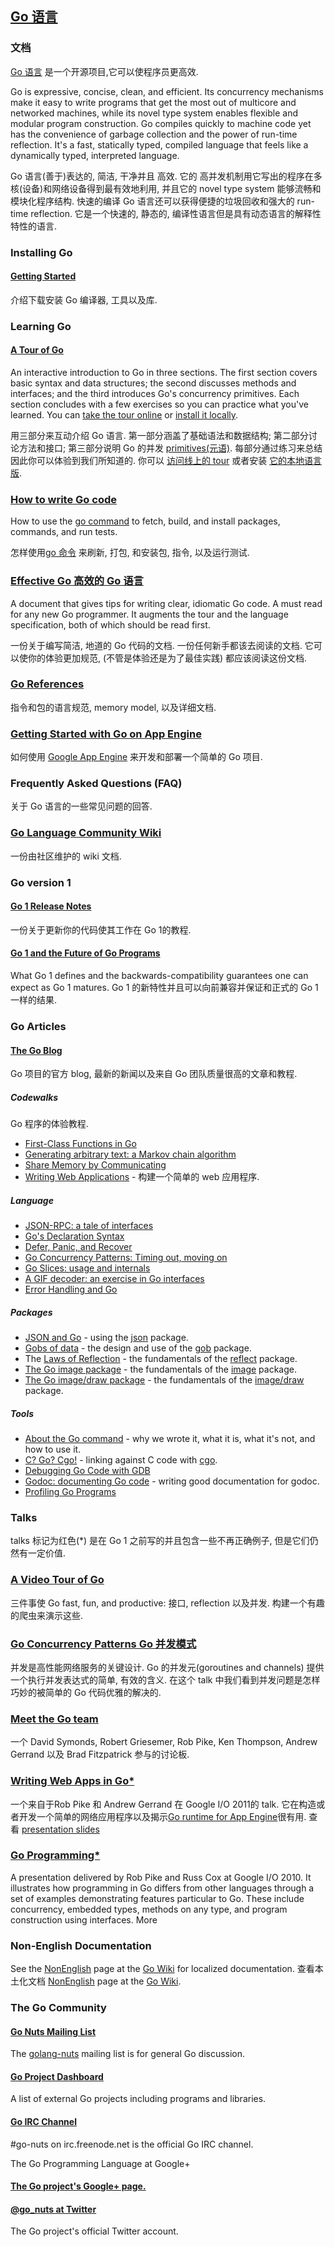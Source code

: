 ## [Go 语言](http://golang.org)

### 文档

[Go 语言](http://golang.org) 是一个开源项目,它可以使程序员更高效.

Go is expressive, concise, clean, and efficient. Its concurrency mechanisms make it easy to write programs that get the most out of multicore and networked machines, while its novel type system enables flexible and modular program construction. Go compiles quickly to machine code yet has the convenience of garbage collection and the power of run-time reflection. It's a fast, statically typed, compiled language that feels like a dynamically typed, interpreted language.

Go 语言(善于)表达的, 简洁, 干净并且 高效. 它的 高并发机制用它写出的程序在多核(设备)和网络设备得到最有效地利用, 并且它的 novel type system 能够流畅和模块化程序结构. 快速的编译 Go 语言还可以获得便捷的垃圾回收和强大的 run-time reflection. 它是一个快速的, 静态的, 编译性语言但是具有动态语言的解释性特性的语言.

### Installing Go

#### [Getting Started](install.en-US.markdown)

介绍下载安装 Go 编译器, 工具以及库.

### Learning Go

#### [A Tour of Go](http://tour.golang.org/)

An interactive introduction to Go in three sections. The first section covers basic syntax and data structures; the second discusses methods and interfaces; and the third introduces Go's concurrency primitives. Each section concludes with a few exercises so you can practice what you've learned. You can [take the tour online](http://tour.golang.org/) or [install it locally](http://code.google.com/p/go-tour/).

用三部分来互动介绍 Go 语言. 第一部分涵盖了基础语法和数据结构; 第二部分讨论方法和接口; 第三部分说明 Go 的并发 [primitives(元语)](http://en.wikipedia.org/wiki/Primitive). 每部分通过练习来总结因此你可以体验到我们所知道的. 你可以 [访问线上的 tour](http://tour.golang.org/) 或者安装 [它的本地语言版](http://code.google.com/p/go-tour/).

### [How to write Go code](http://golang.org/doc/code.html)

How to use the [go command](http://golang.org/cmd/go/) to fetch, build, and install packages, commands, and run tests.

怎样使用[go 命令](http://golang.org/cmd/go/) 来刷新, 打包, 和安装包, 指令, 以及运行测试.

### [Effective Go 高效的 Go 语言](http://golang.org/doc/effective_go.html)

A document that gives tips for writing clear, idiomatic Go code. A must read for any new Go programmer. It augments the tour and the language specification, both of which should be read first.

一份关于编写简洁, 地道的 Go 代码的文档. 一份任何新手都该去阅读的文档. 它可以使你的体验更加规范, (不管是体验还是为了最佳实践) 都应该阅读这份文档.

### [Go References](http://golang.org/ref/)

指令和包的语言规范, memory model, 以及详细文档.

### [Getting Started with Go on App Engine](https://developers.google.com/appengine/docs/go/gettingstarted/)

如何使用 [Google App Engine](https://developers.google.com/appengine/) 来开发和部署一个简单的 Go 项目.

### Frequently Asked Questions (FAQ)

关于 Go 语言的一些常见问题的回答.

### [Go Language Community Wiki](http://code.google.com/p/go-wiki/wiki)

一份由社区维护的 wiki 文档.

### Go version 1

#### [Go 1 Release Notes](http://golang.org/doc/go1.html)

一份关于更新你的代码使其工作在 Go 1的教程.

#### [Go 1 and the Future of Go Programs](http://golang.org/doc/go1compat.html)

What Go 1 defines and the backwards-compatibility guarantees one can expect as Go 1 matures. 
Go 1 的新特性并且可以向前兼容并保证和正式的 Go 1 一样的结果.

### Go Articles

#### [The Go Blog](http://blog.golang.org/)

Go 项目的官方 blog, 最新的新闻以及来自 Go 团队质量很高的文章和教程.

##### Codewalks

Go 程序的体验教程.

* [First-Class Functions in Go](http://golang.org/doc/codewalk/functions)
* [Generating arbitrary text: a Markov chain algorithm](http://golang.org/doc/codewalk/markov)
* [Share Memory by Communicating](http://golang.org/doc/codewalk/sharemem)
* [Writing Web Applications](http://golang.org/doc/articles/wiki/) - 构建一个简单的 web 应用程序.

##### Language

* [JSON-RPC: a tale of interfaces](http://golang.org/doc/articles/json_rpc_tale_of_interfaces.html)
* [Go's Declaration Syntax](http://golang.org/doc/articles/gos_declaration_syntax.html)
* [Defer, Panic, and Recover](http://golang.org/doc/articles/defer_panic_recover.html)
* [Go Concurrency Patterns: Timing out, moving on](http://golang.org/doc/articles/concurrency_patterns.html)
* [Go Slices: usage and internals](http://golang.org/doc/articles/slices_usage_and_internals.html)
* [A GIF decoder: an exercise in Go interfaces](http://blog.golang.org/2011/05/gif-decoder-exercise-in-go-interfaces.html)
* [Error Handling and Go](http://golang.org/doc/articles/error_handling.html)

##### Packages

* [JSON and Go](http://golang.org/doc/articles/json_and_go.html) - using the [json](http://golang.org/pkg/encoding/json/) package.
* [Gobs of data](http://golang.org/doc/articles/gobs_of_data.html) - the design and use of the [gob](http://golang.org/pkg/encoding/gob/) package.
* The [Laws of Reflection](http://golang.org/doc/articles/laws_of_reflection.html) - the fundamentals of the [reflect](http://golang.org/pkg/reflect/) package.
* [The Go image package](http://golang.org/doc/articles/image_package.html) - the fundamentals of the [image](http://golang.org/pkg/image/) package.
* [The Go image/draw package](http://golang.org/doc/articles/image_draw.html) - the fundamentals of the [image/draw](http://golang.org/pkg/image/draw/) package.

##### Tools

* [About the Go command](http://golang.org/doc/articles/go_command.html) - why we wrote it, what it is, what it's not, and how to use it.
* [C? Go? Cgo!](http://golang.org/doc/articles/c_go_cgo.html) - linking against C code with [cgo](http://golang.org/cmd/cgo/).
* [Debugging Go Code with GDB](http://golang.org/doc/gdb)
* [Godoc: documenting Go code](http://golang.org/doc/articles/godoc_documenting_go_code.html) - writing good documentation for godoc.
* [Profiling Go Programs](http://blog.golang.org/2011/06/profiling-go-programs.html)

### Talks

talks 标记为红色(*) 是在 Go 1 之前写的并且包含一些不再正确例子, 但是它们仍然有一定价值.

### [A Video Tour of Go](http://research.swtch.com/gotour)

三件事使 Go fast, fun, and productive: 接口, reflection 以及并发. 构建一个有趣的爬虫来演示这些.

### [Go Concurrency Patterns Go 并发模式](http://www.youtube.com/watch?v=f6kdp27TYZs)

并发是高性能网络服务的关键设计. Go 的并发元(goroutines and channels) 提供一个执行并发表达式的简单, 有效的含义. 在这个 talk 中我们看到并发问题是怎样巧妙的被简单的 Go 代码优雅的解决的.

### [Meet the Go team](http://www.youtube.com/watch?v=sln-gJaURzk)

一个 David Symonds, Robert Griesemer, Rob Pike, Ken Thompson, Andrew Gerrand 以及 Brad Fitzpatrick 参与的讨论板.

### [Writing Web Apps in Go*](http://www.youtube.com/watch?v=-i0hat7pdpk)

一个来自于Rob Pike 和 Andrew Gerrand 在 Google I/O 2011的 talk. 它在构造或者开发一个简单的网络应用程序以及揭示[Go runtime for App Engine](http://blog.golang.org/2011/05/go-and-google-app-engine.html)很有用. 查看 [presentation slides](http://talks.golang.org/2011/Writing_Web_Apps_in_Go.pdf)
 

### [Go Programming*](http://www.youtube.com/watch?v=jgVhBThJdXc)

A presentation delivered by Rob Pike and Russ Cox at Google I/O 2010. It illustrates how programming in Go differs from other languages through a set of examples demonstrating features particular to Go. These include concurrency, embedded types, methods on any type, and program construction using interfaces. 
More

### Non-English Documentation

See the [NonEnglish](http://code.google.com/p/go-wiki/wiki/NonEnglish) page at the [Go Wiki](http://code.google.com/p/go-wiki/wiki) for localized documentation. 
查看本土化文档 [NonEnglish](http://code.google.com/p/go-wiki/wiki/NonEnglish) page at the [Go Wiki](http://code.google.com/p/go-wiki/wiki).

### The Go Community

#### [Go Nuts Mailing List](http://groups.google.com/group/golang-nuts)

The [golang-nuts](http://groups.google.com/group/golang-nuts) mailing list is for general Go discussion.

#### [Go Project Dashboard](http://godashboard.appspot.com/project)

A list of external Go projects including programs and libraries.

#### [Go IRC Channel](irc://irc.freenode.net/go-nuts)

#go-nuts on irc.freenode.net is the official Go IRC channel.

The Go Programming Language at Google+

#### [The Go project's Google+ page.](https://plus.google.com/101406623878176903605/posts)

#### [@go_nuts at Twitter](http://twitter.com/go_nuts)

The Go project's official Twitter account.
